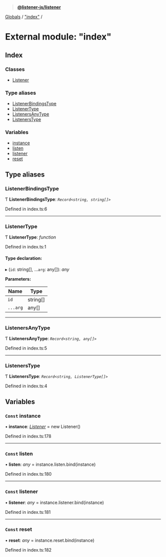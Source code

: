 > **[@listener-js/listener](../README.md)**

[Globals](../globals.md) / ["index"](_index_.md) /

# External module: "index"

## Index

### Classes

* [Listener](../classes/_index_.listener.md)

### Type aliases

* [ListenerBindingsType](_index_.md#listenerbindingstype)
* [ListenerType](_index_.md#listenertype)
* [ListenersAnyType](_index_.md#listenersanytype)
* [ListenersType](_index_.md#listenerstype)

### Variables

* [instance](_index_.md#const-instance)
* [listen](_index_.md#const-listen)
* [listener](_index_.md#const-listener)
* [reset](_index_.md#const-reset)

## Type aliases

###  ListenerBindingsType

Ƭ **ListenerBindingsType**: *`Record<string, string[]>`*

Defined in index.ts:6

___

###  ListenerType

Ƭ **ListenerType**: *function*

Defined in index.ts:1

#### Type declaration:

▸ (`id`: string[], ...`arg`: any[]): *any*

**Parameters:**

Name | Type |
------ | ------ |
`id` | string[] |
`...arg` | any[] |

___

###  ListenersAnyType

Ƭ **ListenersAnyType**: *`Record<string, any[]>`*

Defined in index.ts:5

___

###  ListenersType

Ƭ **ListenersType**: *`Record<string, ListenerType[]>`*

Defined in index.ts:4

## Variables

### `Const` instance

• **instance**: *[Listener](../classes/_index_.listener.md)* =  new Listener()

Defined in index.ts:178

___

### `Const` listen

• **listen**: *any* =  instance.listen.bind(instance)

Defined in index.ts:180

___

### `Const` listener

• **listener**: *any* =  instance.listener.bind(instance)

Defined in index.ts:181

___

### `Const` reset

• **reset**: *any* =  instance.reset.bind(instance)

Defined in index.ts:182